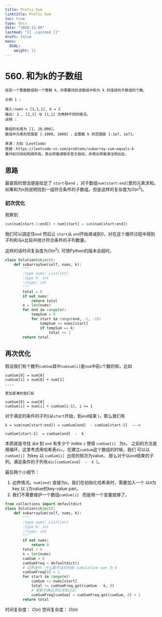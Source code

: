 ```yaml
---
title: Prefix Sum
linktitle: Prefix Sum
toc: true
type: docs
date: "2020-12-09"
lastmod: "{{ .Lastmod }}"
draft: false
menu:
  DSAL:
    weight: 11
---
```


# 560. 和为k的子数组

```
给定一个整数数组和一个整数 k，你需要找到该数组中和为 k 的连续的子数组的个数。

示例 1 :

输入:nums = [1,1,1], k = 2
输出: 2 , [1,1] 与 [1,1] 为两种不同的情况。
说明 :

数组的长度为 [1, 20,000]。
数组中元素的范围是 [-1000, 1000] ，且整数 k 的范围是 [-1e7, 1e7]。

来源：力扣（LeetCode）
链接：https://leetcode-cn.com/problems/subarray-sum-equals-k
著作权归领扣网络所有。商业转载请联系官方授权，非商业转载请注明出处。
```

## 思路

最直观的想法便是给定了 `start`与`end` ，对子数组`num[start:end]`里的元素求和。如果和为`k`则说明找到一组符合条件的子数组。但是这样的复杂度为$O(n^3)$。

### 初次优化

观察到 

```python
sum(num[start-1:end]) + num[start] = sum(num[start:end])
```
我们可以固定住`end` 然后让 `start`从 `end`开始递减到0，对在这个循环过程中得到子列和与`k`比较并统计符合条件的子列数量。

这样的话时间复杂度为$O(n^2)$. 可惜Python的版本会超时。

```python
class Solution(object):
    def subarraySum(self, nums, k):
        """
        :type nums: List[int]
        :type k: int
        :rtype: int
        """
        total = 0
        if not nums:
            return total
        n = len(nums)
        for end in range(n):
            tempSum = 0
            for start in range(end, -1, -1):
                tempSum += nums[start]
                if tempSum == k:
                    total += 1
        return total
```

## 再次优化

假设我们有个数列`cumSum`其中`cumsum[i]`是`num`中前`i`个数的和，比如

```
cumSum[0] = num[0]
cumSum[1] = num[0] + num[1] 
....

更加紧凑的我们有

cumSum[0] = num[0]
cumSum[i] = num[i] + cumSum[i-1], i >= 1
```

对于满足的条件的子列(从`start`开始，到`end`结束 )，那么我们有 

```
k = sum(num[start:end]) = cumSum[end]  - cumSum[start-1]  --->

cumSum[start-1]  = cumSum[end]  -  k 
```
本质就是寻找 从`0` 到 `end` 有多少个 index `i` 使得 `cumSum[i] ` 为`k`。
之前的方法是用循环，这里考虑用哈希表`dic`。在建立`cumSum`这个数组的时候，我们
可以以 `cumSum[i] `为key 以 `cumSum[i] `出现的频次为value。
那么对于以`end`结束的子列，满足条件的子列有`dic[cumSum[end]  -  k ]`。

最后两个小细节：

1. 边界情况。`num[end]` 直接为`k`。我们在初始化哈希表时，需要加入一个 以`0`为key 以 `1`为value的key-value pair。
2. 我们不需要维护一个数组`cumSum[i] ` 而是用一个变量就够了。

```python
from collections import defaultdict
class Solution(object):
    def subarraySum(self, nums, k):
        """
        :type nums: List[int]
        :type k: int
        :rtype: int
        """
        if not nums:
            return 0
        total = 0
        n = len(nums)
        cumSum = 0
        cumSumFreq = defaultdict()
        # 边界条件：什么都不选的时候 cumulative sum 为 0
        cumSumFreq[0] = 1
        for start in range(n):
            cumSum += nums[start]
            total += cumSumFreq.get(cumSum - k, 0)
            # 更新字典必须在求和之后
            cumSumFreq[cumSum] = cumSumFreq.get(cumSum, 0) + 1
        return total
```

时间复杂度： $O(n)$
空间复杂度： $O(n)$
